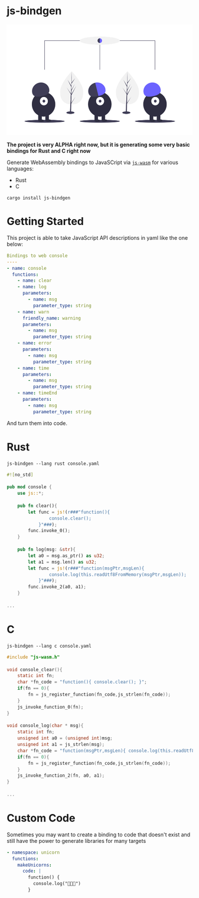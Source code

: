 # js-bindgen

<p align="center">
  <img height="300" src="../../images/undraw_convert_2gjv.png">
</p>

**The project is very ALPHA right now, but it is generating some very basic bindings for Rust and C right now**

Generate WebAssembly bindings to JavaSCript via [`js-wasm`](https://wasm.js.org) for various languages:

* Rust
* C

```
cargo install js-bindgen
```

# Getting Started

This project is able to take JavaScript API descriptions in yaml like the one below:

```yaml
Bindings to web console
----
- name: console
  functions:
    - name: clear
    - name: log
      parameters:
        - name: msg
          parameter_type: string
    - name: warn
      friendly_name: warning
      parameters:
        - name: msg
          parameter_type: string
    - name: error
      parameters:
        - name: msg
          parameter_type: string
    - name: time
      parameters:
        - name: msg
          parameter_type: string
    - name: timeEnd
      parameters:
        - name: msg
          parameter_type: string

```

And turn them into code.

# Rust

```
js-bindgen --lang rust console.yaml
```

```rust
#![no_std]

pub mod console {
    use js::*;
    
    pub fn clear(){
        let func = js!(r###"function(){
                console.clear();
            }"###);
        func.invoke_0();
    }
    
    pub fn log(msg: &str){
        let a0 = msg.as_ptr() as u32;
        let a1 = msg.len() as u32;
        let func = js!(r###"function(msgPtr,msgLen){
                console.log(this.readUtf8FromMemory(msgPtr,msgLen));
            }"###);
        func.invoke_2(a0, a1);
    }

...
```

# C

```
js-bindgen --lang c console.yaml
```

```C
#include "js-wasm.h"

void console_clear(){
    static int fn;
    char *fn_code = "function(){ console.clear(); }";
    if(fn == 0){
        fn = js_register_function(fn_code,js_strlen(fn_code));
    }
    js_invoke_function_0(fn);
}

void console_log(char * msg){
    static int fn;
    unsigned int a0 = (unsigned int)msg;
    unsigned int a1 = js_strlen(msg);
    char *fn_code = "function(msgPtr,msgLen){ console.log(this.readUtf8FromMemory(msgPtr,msgLen)); }";
    if(fn == 0){
        fn = js_register_function(fn_code,js_strlen(fn_code));
    }
    js_invoke_function_2(fn, a0, a1);
}

...
```

# Custom Code

Sometimes you may want to create a binding to code that doesn't exist and still have the power to generate libraries for many targets

```yaml
- namespace: unicorn
  functions:
    makeUnicorns:
      code: |
        function() {
          console.log("🦄🦄🦄")
        }
```
